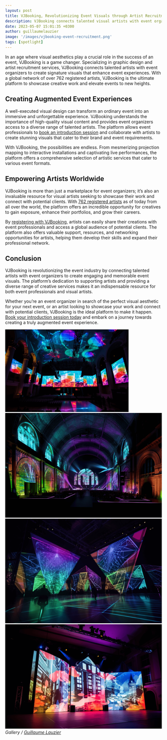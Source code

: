 ```yaml
---
layout: post
title: VJBooking, Revolutionizing Event Visuals through Artist Recruitment
description: VJBooking connects talented visual artists with event organizers to create stunning visuals, enhancing event experiences. With over 762 registered artists globally, VJBooking offers a range of services including projection mapping, interactive installations, and live performances. Artists can showcase their work and gain exposure, while event organizers can elevate their events with high-quality visual content.
date: 2023-05-07 15:01:35 +0300
author: guillaumelauzier
image: '/images/vjbooking-event-recruitment.png'
tags: [spotlight]
---
```


In an age where visual aesthetics play a crucial role in the success of an event, VJBooking is a game changer. Specializing in graphic design and artist recruitment services, VJBooking connects talented artists with event organizers to create signature visuals that enhance event experiences. With a global network of over 762 registered artists, VJBooking is the ultimate platform to showcase creative work and elevate events to new heights.

## Creating Augmented Event Experiences
A well-executed visual design can transform an ordinary event into an immersive and unforgettable experience. VJBooking understands the importance of high-quality visual content and provides event organizers access to a diverse range of talented artists. The platform allows event professionals to [book an introduction session](https://www.vjbooking.com/book-session) and collaborate with artists to create stunning visuals that cater to their brand and event requirements.

With VJBooking, the possibilities are endless. From mesmerizing projection mapping to interactive installations and captivating live performances, the platform offers a comprehensive selection of artistic services that cater to various event formats.

## Empowering Artists Worldwide
VJBooking is more than just a marketplace for event organizers; it’s also an invaluable resource for visual artists seeking to showcase their work and connect with potential clients. With [762 registered artists](https://www.vjbooking.com/artists) as of today from all over the world, the platform offers an incredible opportunity for creatives to gain exposure, enhance their portfolios, and grow their careers.

By [registering with VJBooking](https://www.vjbooking.com/register), artists can easily share their creations with event professionals and access a global audience of potential clients. The platform also offers valuable support, resources, and networking opportunities for artists, helping them develop their skills and expand their professional network.

## Conclusion
VJBooking is revolutionizing the event industry by connecting talented artists with event organizers to create engaging and memorable event visuals. The platform’s dedication to supporting artists and providing a diverse range of creative services makes it an indispensable resource for both event professionals and visual artists.

Whether you’re an event organizer in search of the perfect visual aesthetic for your next event, or an artist looking to showcase your work and connect with potential clients, VJBooking is the ideal platform to make it happen. [Book your introduction session today](https://www.vjbooking.com/book-session) and embark on a journey towards creating a truly augmented event experience.

<div class="gallery-box">
  <div class="gallery">
    <img src="/images/vjbooking-event-recruitment-2.png" loading="lazy">
    <img src="/images/vjbooking-event-recruitment-3.png" loading="lazy">
    <img src="/images/vjbooking-event-recruitment-4.png" loading="lazy">
    <img src="/images/vjbooking-event-recruitment-5.png" loading="lazy">
  </div>
  <em>Gallery / <a href="https://www.guillaumelauzier.com" target="_blank">Guillaume Lauzier</a></em>
</div>

